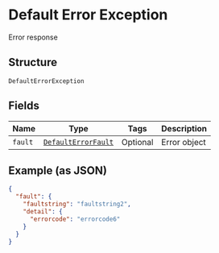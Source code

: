 
# Default Error Exception

Error response

## Structure

`DefaultErrorException`

## Fields

| Name | Type | Tags | Description |
|  --- | --- | --- | --- |
| `fault` | [`DefaultErrorFault`](../../doc/models/default-error-fault.md) | Optional | Error object |

## Example (as JSON)

```json
{
  "fault": {
    "faultstring": "faultstring2",
    "detail": {
      "errorcode": "errorcode6"
    }
  }
}
```

